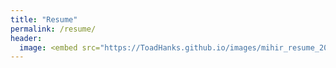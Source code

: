 ```yaml
---
title: "Resume"
permalink: /resume/
header:
  image: <embed src="https://ToadHanks.github.io/images/mihir_resume_2019v4.pdf" type="application/pdf" />	
---
```

